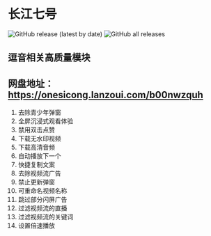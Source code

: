 # 长江七号
<img alt="GitHub release (latest by date)" src="https://img.shields.io/github/v/release/Xposed-Modules-Repo/com.plus.dy">   <img alt="GitHub all releases" src="https://img.shields.io/github/downloads/Xposed-Modules-Repo/com.plus.dy/total">
## 逗音相关高质量模块
## 网盘地址：https://onesicong.lanzoui.com/b00nwzquh
1. 去除青少年弹窗
2. 全屏沉浸式观看体验
3. 禁用双击点赞
4. 下载无水印视频
5. 下载高清音频
6. 自动播放下一个
7. 快捷复制文案
8. 去除视频流广告
9. 禁止更新弹窗
10. 可重命名视频名称
11. 跳过部分闪屏广告
12. 过滤视频流的直播
13. 过滤视频流的关键词
14. 设置倍速播放